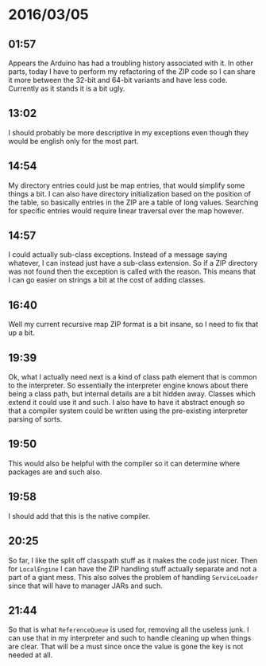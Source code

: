 # 2016/03/05

## 01:57

Appears the Arduino has had a troubling history associated with it. In other
parts, today I have to perform my refactoring of the ZIP code so I can share it
more between the 32-bit and 64-bit variants and have less code. Currently as
it stands it is a bit ugly.

## 13:02

I should probably be more descriptive in my exceptions even though they would
be english only for the most part.

## 14:54

My directory entries could just be map entries, that would simplify some things
a bit. I can also have directory initialization based on the position of the
table, so basically entries in the ZIP are a table of long values. Searching
for specific entries would require linear traversal over the map however.

## 14:57

I could actually sub-class exceptions. Instead of a message saying whatever,
I can instead just have a sub-class extension. So if a ZIP directory was not
found then the exception is called with the reason. This means that I can go
easier on strings a bit at the cost of adding classes.

## 16:40

Well my current recursive map ZIP format is a bit insane, so I need to fix that
up a bit.

## 19:39

Ok, what I actually need next is a kind of class path element that is common
to the interpreter. So essentially the interpreter engine knows about there
being a class path, but internal details are a bit hidden away. Classes which
extend it could use it and such. I also have to have it abstract enough so that
a compiler system could be written using the pre-existing interpreter parsing
of sorts.

## 19:50

This would also be helpful with the compiler so it can determine where packages
are and such also.

## 19:58

I should add that this is the native compiler.

## 20:25

So far, I like the split off classpath stuff as it makes the code just nicer.
Then for `LocalEngine` I can have the ZIP handling stuff actually separate and
not a part of a giant mess. This also solves the problem of handling
`ServiceLoader` since that will have to manager JARs and such.

## 21:44

So that is what `ReferenceQueue` is used for, removing all the useless junk. I
can use that in my interpreter and such to handle cleaning up when things are
clear. That will be a must since once the value is gone the key is not needed
at all.

